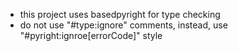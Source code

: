 - this project uses basedpyright for type checking
- do not use "#type:ignore" comments, instead, use "#pyright:ignroe[errorCode]" style
